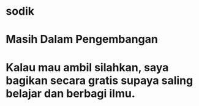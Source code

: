 # sodik
# Masih Dalam Pengembangan
# Kalau mau ambil silahkan, saya bagikan secara gratis supaya saling belajar dan berbagi ilmu.
